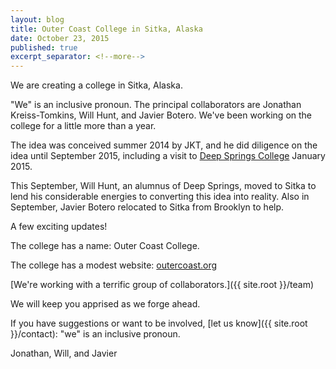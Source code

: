 ```yaml
---
layout: blog
title: Outer Coast College in Sitka, Alaska
date: October 23, 2015
published: true
excerpt_separator: <!--more-->
---
```


We are creating a college in Sitka, Alaska.

"We" is an inclusive pronoun. The principal collaborators are Jonathan Kreiss-Tomkins, Will Hunt, and Javier Botero. We've been working on the college for a little more than a year.

<!--more-->

The idea was conceived summer 2014 by JKT, and he did diligence on the idea until September 2015, including a visit to [Deep Springs College](http://www.vanityfair.com/news/2004/06/deep-springs-college200406) January 2015.

This September, Will Hunt, an alumnus of Deep Springs, moved to Sitka to lend his considerable energies to converting this idea into reality. Also in September, Javier Botero relocated to Sitka from Brooklyn to help.

A few exciting updates!

The college has a name: Outer Coast College.

The college has a modest website: [outercoast.org](http://outercoast.org)

[We're working with a terrific group of collaborators.]({{ site.root }}/team)

We will keep you apprised as we forge ahead.

If you have suggestions or want to be involved, [let us know]({{ site.root }}/contact): "we" is an inclusive pronoun.

Jonathan, Will, and Javier
